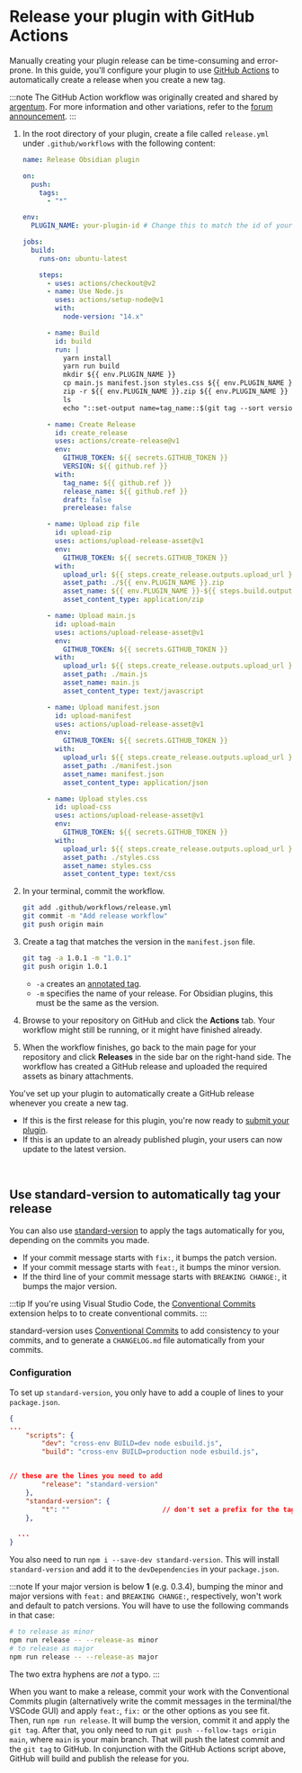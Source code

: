 # Release your plugin with GitHub Actions

Manually creating your plugin release can be time-consuming and error-prone. In this guide, you'll configure your plugin to use [GitHub Actions](https://github.com/features/actions) to automatically create a release when you create a new tag.

:::note
The GitHub Action workflow was originally created and shared by [argentum](https://forum.obsidian.md/u/argentum). For more information and other variations, refer to the [forum announcement](https://forum.obsidian.md/t/using-github-actions-to-release-plugins/7877/3).
:::

1. In the root directory of your plugin, create a file called `release.yml` under `.github/workflows` with the following content:

   ```yml title=".github/workflows/release.yml"
   name: Release Obsidian plugin

   on:
     push:
       tags:
         - "*"

   env:
     PLUGIN_NAME: your-plugin-id # Change this to match the id of your plugin.

   jobs:
     build:
       runs-on: ubuntu-latest

       steps:
         - uses: actions/checkout@v2
         - name: Use Node.js
           uses: actions/setup-node@v1
           with:
             node-version: "14.x"

         - name: Build
           id: build
           run: |
             yarn install
             yarn run build
             mkdir ${{ env.PLUGIN_NAME }}
             cp main.js manifest.json styles.css ${{ env.PLUGIN_NAME }}
             zip -r ${{ env.PLUGIN_NAME }}.zip ${{ env.PLUGIN_NAME }}
             ls
             echo "::set-output name=tag_name::$(git tag --sort version:refname | tail -n 1)"

         - name: Create Release
           id: create_release
           uses: actions/create-release@v1
           env:
             GITHUB_TOKEN: ${{ secrets.GITHUB_TOKEN }}
             VERSION: ${{ github.ref }}
           with:
             tag_name: ${{ github.ref }}
             release_name: ${{ github.ref }}
             draft: false
             prerelease: false

         - name: Upload zip file
           id: upload-zip
           uses: actions/upload-release-asset@v1
           env:
             GITHUB_TOKEN: ${{ secrets.GITHUB_TOKEN }}
           with:
             upload_url: ${{ steps.create_release.outputs.upload_url }}
             asset_path: ./${{ env.PLUGIN_NAME }}.zip
             asset_name: ${{ env.PLUGIN_NAME }}-${{ steps.build.outputs.tag_name }}.zip
             asset_content_type: application/zip

         - name: Upload main.js
           id: upload-main
           uses: actions/upload-release-asset@v1
           env:
             GITHUB_TOKEN: ${{ secrets.GITHUB_TOKEN }}
           with:
             upload_url: ${{ steps.create_release.outputs.upload_url }}
             asset_path: ./main.js
             asset_name: main.js
             asset_content_type: text/javascript

         - name: Upload manifest.json
           id: upload-manifest
           uses: actions/upload-release-asset@v1
           env:
             GITHUB_TOKEN: ${{ secrets.GITHUB_TOKEN }}
           with:
             upload_url: ${{ steps.create_release.outputs.upload_url }}
             asset_path: ./manifest.json
             asset_name: manifest.json
             asset_content_type: application/json

         - name: Upload styles.css
           id: upload-css
           uses: actions/upload-release-asset@v1
           env:
             GITHUB_TOKEN: ${{ secrets.GITHUB_TOKEN }}
           with:
             upload_url: ${{ steps.create_release.outputs.upload_url }}
             asset_path: ./styles.css
             asset_name: styles.css
             asset_content_type: text/css
   ```

1. In your terminal, commit the workflow.

   ```bash
   git add .github/workflows/release.yml
   git commit -m "Add release workflow"
   git push origin main
   ```

1. Create a tag that matches the version in the `manifest.json` file.

   ```bash
   git tag -a 1.0.1 -m "1.0.1"
   git push origin 1.0.1
   ```

   - `-a` creates an [annotated tag](https://git-scm.com/book/en/v2/Git-Basics-Tagging#_creating_tags).
   - `-m` specifies the name of your release. For Obsidian plugins, this must be the same as the version.

1. Browse to your repository on GitHub and click the **Actions** tab. Your workflow might still be running, or it might have finished already.

1. When the workflow finishes, go back to the main page for your repository and click **Releases** in the side bar on the right-hand side. The workflow has created a GitHub release and uploaded the required assets as binary attachments.

You've set up your plugin to automatically create a GitHub release whenever you create a new tag.

- If this is the first release for this plugin, you're now ready to [submit your plugin](submit-your-plugin.md).
- If this is an update to an already published plugin, your users can now update to the latest version.

</br>

## Use standard-version to automatically tag your release

You can also use [standard-version](https://github.com/conventional-changelog/standard-version) to apply the tags automatically for you, depending on the commits you made.

- If your commit message starts with `fix:`, it bumps the patch version. 
- If your commit message starts with `feat:`, it bumps the minor version. 
- If the third line of your commit message starts with `BREAKING CHANGE:`, it bumps the major version.

:::tip
If you're using Visual Studio Code, the [Conventional Commits](https://marketplace.visualstudio.com/items?itemName=vivaxy.vscode-conventional-commits) extension helps to to create conventional commits.
:::

standard-version uses [Conventional Commits](https://www.conventionalcommits.org/) to add consistency to your commits, and to generate a `CHANGELOG.md` file automatically from your commits.

### Configuration

To set up `standard-version`, you only have to add a couple of lines to your `package.json`.

```json
{
...
	"scripts": {
		"dev": "cross-env BUILD=dev node esbuild.js",
		"build": "cross-env BUILD=production node esbuild.js",


// these are the lines you need to add
		"release": "standard-version" 
	},
	"standard-version": {
		"t": ""                       // don't set a prefix for the tag because Obsidian needs 1.0.1 and not v1.0.1
	},

  ...
}
```

You also need to run `npm i --save-dev standard-version`. This will install `standard-version` and add it to the `devDependencies` in your `package.json`.

:::note
If your major version is below **1** (e.g. 0.3.4), bumping the minor and major versions with `feat:` and `BREAKING CHANGE:`, respectively, won't work and default to patch versions. You will have to use the following commands in that case:

```bash
# to release as minor
npm run release -- --release-as minor
# to release as major
npm run release -- --release-as major

```

The two extra hyphens are *not* a typo.
:::

When you want to make a release, commit your work with the Conventional Commits plugin (alternatively write the commit messages in the terminal/the VSCode GUI) and apply `feat:`, `fix:` or the other options as you see fit. Then, run `npm run release`. It will bump the version, commit it and apply the `git tag`. After that, you only need to run `git push --follow-tags origin main`, where `main` is your main branch. That will push the latest commit and the `git tag` to GitHub. In conjunction with the GitHub Actions script above, GitHub will build and publish the release for you.